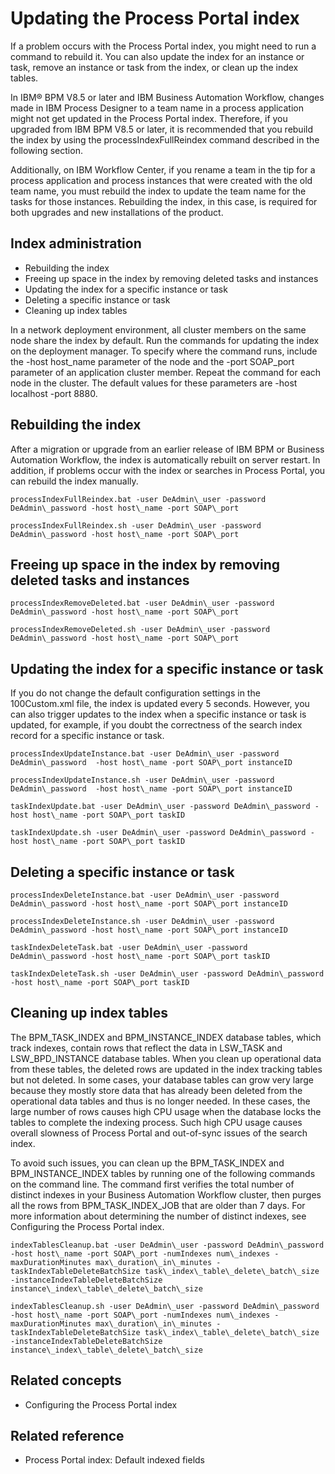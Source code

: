 # Updating the Process Portal index

If a problem occurs with the Process Portal index, you might need to run a command to
rebuild it. You can also update the index for an instance or task, remove an instance or task from
the index, or clean up the index
tables.

In IBM® BPM V8.5 or later and IBM Business Automation
Workflow, changes made in IBM Process
Designer to a team name in a process application
might not get updated in the Process Portal index.
Therefore, if you upgraded from IBM BPM V8.5 or
later, it is recommended that you rebuild the index by using the
processIndexFullReindex command described in the following section.

Additionally, on IBM Workflow
Center, if you
rename a team in the tip for a process application and process instances that were created with the
old team name, you must rebuild the index to update the team name for the tasks for those instances.
Rebuilding the index, in this case, is required for both upgrades and new installations of the
product.

## Index administration

- Rebuilding the index
- Freeing up space in the index by removing deleted tasks and instances
- Updating the index for a specific instance or task
- Deleting a specific instance or task
- Cleaning up index tables

In a network deployment environment, all cluster members on the same node share the index by
default. Run the commands for updating the index on the deployment manager. To specify where the
command runs, include the -host host\_name parameter of the node
and the -port SOAP\_port parameter of an application cluster
member. Repeat the command for each node in the cluster. The default values for these parameters are
-host localhost -port 8880.

## Rebuilding the index

After a migration or upgrade from an earlier release of IBM BPM or Business Automation Workflow, the index is
automatically rebuilt on server restart. In addition, if problems occur with the index or searches
in Process Portal, you can
rebuild the index manually.

<!-- image -->

```
processIndexFullReindex.bat -user DeAdmin\_user -password DeAdmin\_password -host host\_name -port SOAP\_port
```

<!-- image -->

<!-- image -->

```
processIndexFullReindex.sh -user DeAdmin\_user -password DeAdmin\_password -host host\_name -port SOAP\_port
```

## Freeing up space in the index by removing deleted tasks and instances

<!-- image -->

```
processIndexRemoveDeleted.bat -user DeAdmin\_user -password DeAdmin\_password -host host\_name -port SOAP\_port
```

<!-- image -->

<!-- image -->

```
processIndexRemoveDeleted.sh -user DeAdmin\_user -password DeAdmin\_password -host host\_name -port SOAP\_port
```

## Updating the index for a specific instance or task

If you do not change the default configuration settings in the 100Custom.xml
file, the index is updated every 5 seconds. However, you can also trigger
updates to the index when a specific instance or task is updated, for example, if you doubt the
correctness of the search index record for a specific instance or task.

<!-- image -->

```
processIndexUpdateInstance.bat -user DeAdmin\_user -password DeAdmin\_password  -host host\_name -port SOAP\_port instanceID
```

<!-- image -->

<!-- image -->

```
processIndexUpdateInstance.sh -user DeAdmin\_user -password DeAdmin\_password  -host host\_name -port SOAP\_port instanceID
```

<!-- image -->

```
taskIndexUpdate.bat -user DeAdmin\_user -password DeAdmin\_password -host host\_name -port SOAP\_port taskID
```

<!-- image -->

<!-- image -->

```
taskIndexUpdate.sh -user DeAdmin\_user -password DeAdmin\_password -host host\_name -port SOAP\_port taskID
```

## Deleting a specific instance or task

<!-- image -->

```
processIndexDeleteInstance.bat -user DeAdmin\_user -password DeAdmin\_password -host host\_name -port SOAP\_port instanceID
```

<!-- image -->

<!-- image -->

```
processIndexDeleteInstance.sh -user DeAdmin\_user -password DeAdmin\_password -host host\_name -port SOAP\_port instanceID
```

<!-- image -->

```
taskIndexDeleteTask.bat -user DeAdmin\_user -password DeAdmin\_password -host host\_name -port SOAP\_port taskID
```

<!-- image -->

<!-- image -->

```
taskIndexDeleteTask.sh -user DeAdmin\_user -password DeAdmin\_password -host host\_name -port SOAP\_port taskID
```

## Cleaning up index tables

The BPM\_TASK\_INDEX and BPM\_INSTANCE\_INDEX database tables, which track indexes, contain rows that
reflect the data in LSW\_TASK and LSW\_BPD\_INSTANCE database tables. When you clean up operational
data from these tables, the deleted rows are updated in the index tracking tables but not deleted.
In some cases, your database tables can grow very large because they mostly store data that has
already been deleted from the operational data tables and thus is no longer needed. In these cases,
the large number of rows causes high CPU usage when the database locks the tables to complete the
indexing process. Such high CPU usage causes overall slowness of Process Portal and out-of-sync issues of the search
index.

To avoid such issues, you can clean up the BPM\_TASK\_INDEX and BPM\_INSTANCE\_INDEX tables by
running one of the following commands on the command line.
The command first verifies the total
number of distinct indexes in your Business Automation Workflow
cluster, then purges all the rows from BPM\_TASK\_INDEX\_JOB that are older than 7 days. For more
information about determining the number of distinct indexes, see Configuring the Process Portal index.

<!-- image -->

```
indexTablesCleanup.bat -user DeAdmin\_user -password DeAdmin\_password -host host\_name -port SOAP\_port -numIndexes num\_indexes -maxDurationMinutes max\_duration\_in\_minutes -taskIndexTableDeleteBatchSize task\_index\_table\_delete\_batch\_size -instanceIndexTableDeleteBatchSize instance\_index\_table\_delete\_batch\_size
```

<!-- image -->

<!-- image -->

```
indexTablesCleanup.sh -user DeAdmin\_user -password DeAdmin\_password -host host\_name -port SOAP\_port -numIndexes num\_indexes -maxDurationMinutes max\_duration\_in\_minutes -taskIndexTableDeleteBatchSize task\_index\_table\_delete\_batch\_size -instanceIndexTableDeleteBatchSize instance\_index\_table\_delete\_batch\_size
```

## Related concepts

- Configuring the Process Portal index

## Related reference

- Process Portal index: Default indexed fields